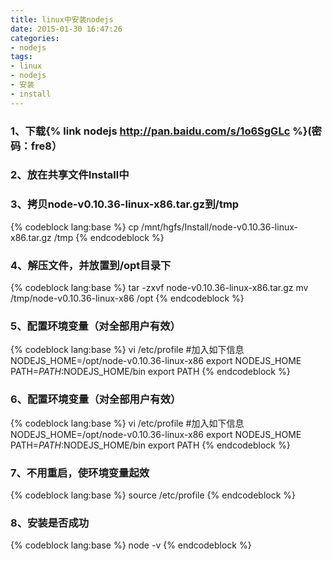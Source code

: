```yaml
---
title: linux中安装nodejs
date: 2015-01-30 16:47:26
categories:
- nodejs
tags:
- linux
- nodejs
- 安装
- install
---
```

### 1、下载{% link nodejs http://pan.baidu.com/s/1o6SgGLc %}(密码：fre8）
### 2、放在共享文件Install中
### 3、拷贝node-v0.10.36-linux-x86.tar.gz到/tmp
{% codeblock lang:base %}
cp /mnt/hgfs/Install/node-v0.10.36-linux-x86.tar.gz /tmp
{% endcodeblock %}
<!-- more -->
### 4、解压文件，并放置到/opt目录下
{% codeblock lang:base %}
tar -zxvf node-v0.10.36-linux-x86.tar.gz
mv /tmp/node-v0.10.36-linux-x86 /opt
{% endcodeblock %}
### 5、配置环境变量（对全部用户有效）
{% codeblock lang:base %}
vi /etc/profile
#加入如下信息
NODEJS_HOME=/opt/node-v0.10.36-linux-x86
export NODEJS_HOME
PATH=$PATH:$NODEJS_HOME/bin
export PATH
{% endcodeblock %}
### 6、配置环境变量（对全部用户有效）
{% codeblock lang:base %}
vi /etc/profile
#加入如下信息
NODEJS_HOME=/opt/node-v0.10.36-linux-x86
export NODEJS_HOME
PATH=$PATH:$NODEJS_HOME/bin
export PATH
{% endcodeblock %}
### 7、不用重启，使环境变量起效
{% codeblock lang:base %}
source /etc/profile
{% endcodeblock %}
### 8、安装是否成功
{% codeblock lang:base %}
node -v
{% endcodeblock %}


